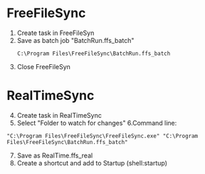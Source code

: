 # FreeFileSync
1. Create task in FreeFileSyn
2. Save as batch job "BatchRun.ffs_batch"
   ```
   C:\Program Files\FreeFileSync\BatchRun.ffs_batch
   ```
3. Close FreeFileSyn

# RealTimeSync
4. Create task in RealTimeSync
5. Select "Folder to watch for changes"
6.Command line:
  ```
  "C:\Program Files\FreeFileSync\FreeFileSync.exe" "C:\Program Files\FreeFileSync\BatchRun.ffs_batch"
  ```
7. Save as RealTime.ffs_real
8. Create a shortcut and add to Startup (shell:startup)
